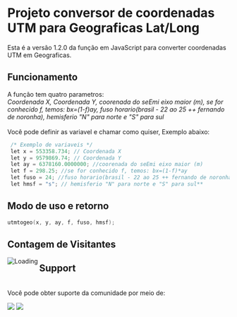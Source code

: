 # Projeto conversor de coordenadas UTM para Geograficas Lat/Long
Esta é a versão 1.2.0 da função em JavaScript para converter coordenadas UTM em Geograficas.

## Funcionamento
A função tem quatro parametros:
<br/> *Coordenada X, Coordenada Y, coorenada do seEmi eixo maior (m), se for conhecido f, temos: bx=(1-f)*ay, fuso horario(brasil - 22 ao 25 ++ fernando de noronha), hemisferio "N" para norte e "S" para sul**
<br/>
<br />Você pode definir as variavel e chamar como quiser, Exemplo abaixo:

```go
 /* Exemplo de variaveis */
 let x = 553358.734; // Coordenada X
 let y = 9579869.74; // Coordenada Y
 let ay = 6378160.0000000; //coorenada do seEmi eixo maior (m)
 let f = 298.25; //se for conhecido f, temos: bx=(1-f)*ay
 let fuso = 24; //fuso horario(brasil - 22 ao 25 ++ fernando de noronha)
 let hmsf = "s"; // hemisferio "N" para norte e "S" para sul**
```
## Modo de uso e retorno
```go
utmtogeo(x, y, ay, f, fuso, hmsf);
```

## Contagem de Visitantes
<img align="left" src = "https://profile-counter.glitch.me/conversor_coordenadas/count.svg" alt ="Loading">


## Support
<br/>Você pode obter suporte da comunidade por meio de:

<a href = "https://api.whatsapp.com/send?phone=5588998686890"><img src="https://img.shields.io/badge/WhatsApp-25D366?style=for-the-badge&logo=whatsapp&logoColor=white" target="_blank"></a>
<a href = "https://t.me/JuniorNogueira"><img src="https://img.shields.io/badge/Telegram-2CA5E0?style=for-the-badge&logo=telegram&logoColor=white" target="_blank"></a>
